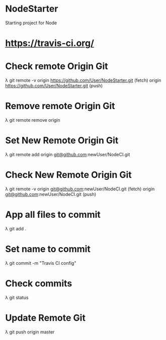# NodeStarter
Starting project for Node 

# https://travis-ci.org/

# Check remote Origin Git
λ git remote -v
origin  https://github.com/User/NodeStarter.git (fetch)
origin  https://github.com/User/NodeStarter.git (push)

# Remove remote Origin Git 
λ git remote remove origin

# Set New Remote Origin Git
λ git remote add origin git@github.com:newUser/NodeCI.git

# Check New Remote Origin Git
λ git remote -v
origin  git@github.com:newUser/NodeCI.git (fetch)
origin  git@github.com:newUser/NodeCI.git (push)

# App all files to commit
λ git add .

# Set name to commit
λ git commit -m "Travis CI config"

# Check commits
λ git status

# Update Remote Git 
λ git push origin master